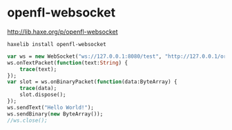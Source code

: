 openfl-websocket
================

http://lib.haxe.org/p/openfl-websocket

```haxelib install openfl-websocket```

```haxe
var ws = new WebSocket("ws://127.0.0.1:8080/test", "http://127.0.0.1/origin");
ws.onTextPacket(function(text:String) {
	trace(text);
});
var slot = ws.onBinaryPacket(function(data:ByteArray) {
	trace(data);
	slot.dispose();
});
ws.sendText("Hello World!");
ws.sendBinary(new ByteArray());
//ws.close();
```
